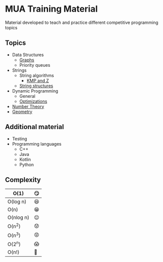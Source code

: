 # MUA Training Material

Material developed to teach and practice different competitive programming topics


## Topics

  - Data Structures
    - [Graphs][graphs]
    - Priority queues
  - Strings
    - String algorithms
      - [KMP and Z][kmp]
    - [String structures][suffix]
  - Dynamic Programming
    - General
    - [Optimizations][optimizations]
  - [Number Theory][numtheory]
  - [Geometry][geometry]

## Additional material

  - Testing
  - Programming languages
    - C++
    - Java
    - Kotlin
    - Python

## Complexity
| O(1) | :smirk: |
|---|---|
| O(log n) | :satisfied: |
| O(n) | :grin: |
| O(nlog n) | :relieved: |
| O(n<sup>2</sup>) | :worried: |
| O(n<sup>3</sup>) | :rage: |
| O(2<sup>n</sup>) | :scream: |
| O(n!) | :fu: |

[geometry]: https://github.com/mua-uniandes/subjects_material/tree/master/Geometry
[graphs]: https://github.com/mua-uniandes/subjects_material/tree/master/Graphs
[kmp]: https://github.com/mua-uniandes/subjects_material/blob/master/Strings/slides/MUA_strings_kmp_z.pdf
[numtheory]: https://github.com/mua-uniandes/subjects_material/tree/master/NumberTheory
[optimizations]: https://github.com/mua-uniandes/subjects_material/tree/master/dp
[suffix]: https://github.com/mua-uniandes/subjects_material/tree/master/Strings
